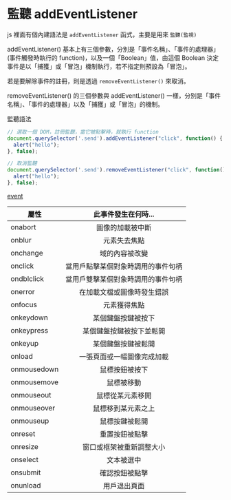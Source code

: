 # 監聽 addEventListener

js 裡面有個內建語法是 `addEventListener` 函式，主要是用來 `監聽(監視)`

addEventListener() 基本上有三個參數，分別是「事件名稱」、「事件的處理器」(事件觸發時執行的 function)，以及一個「Boolean」值，由這個 Boolean 決定事件是以「捕獲」或「冒泡」機制執行，若不指定則預設為「冒泡」。

若是要解除事件的註冊，則是透過 `removeEventListener()` 來取消。

removeEventListener() 的三個參數與 addEventListener() 一樣，分別是「事件名稱」、「事件的處理器」以及「捕獲」或「冒泡」的機制。

監聽語法

``` js
// 選取一個 DOM，註冊監聽，當它被點擊時，就執行 function
document.querySelector('.send').addEventListener("click", function() {
  alert("hello");
}, false);

// 取消監聽
document.querySelector('.send').removeEventListener("click", function() {
  alert("hello");
}, false);
```

[event](https://www.w3school.com.cn/jsref/dom_obj_event.asp)

| 屬性        | 此事件發生在何時...           |
| ------------- |:-------------:|
| onabort     | 圖像的加載被中斷 |
| onblur     | 元素失去焦點      |
| onchange | 域的內容被改變      |
| onclick | 當用戶點擊某個對象時調用的事件句柄      |
| ondblclick | 當用戶雙擊某個對象時調用的事件句柄     |
| onerror | 在加載文檔或圖像時發生錯誤      |
| onfocus | 元素獲得焦點      |
| onkeydown | 某個鍵盤按鍵被按下      |
| onkeypress | 某個鍵盤按鍵被按下並鬆開      |
| onkeyup | 某個鍵盤按鍵被鬆開      |
| onload | 一張頁面或一幅圖像完成加載      |
| onmousedown | 鼠標按鈕被按下      |
| onmousemove | 鼠標被移動      |
| onmouseout | 鼠標從某元素移開      |
| onmouseover | 鼠標移到某元素之上      |
| onmouseup | 鼠標按鍵被鬆開      |
| onreset | 重置按鈕被點擊      |
| onresize | 窗口或框架被重新調整大小      |
| onselect | 文本被選中      |
| onsubmit | 確認按鈕被點擊      |
| onunload | 用戶退出頁面     |
